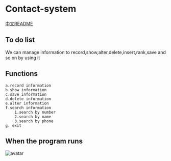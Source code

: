 # Contact-system
[中文README](https://github.com/MOC99/Contact-system/blob/master/README_zh.md)
## To do list
 We can manage information to record,show,alter,delete,insert,rank,save and so on by using it
 ## Functions
    a.record information 
    b.show information
    c.save information
    d.delete information
    e.alter information
    f.search information
        1.search by number
        2.search by name
        3.search by phone
    g. exit
## When the program runs
![avatar](https://github.com/MOC99/All-Picture/tree/master/Contact%20System/4.PNG)
